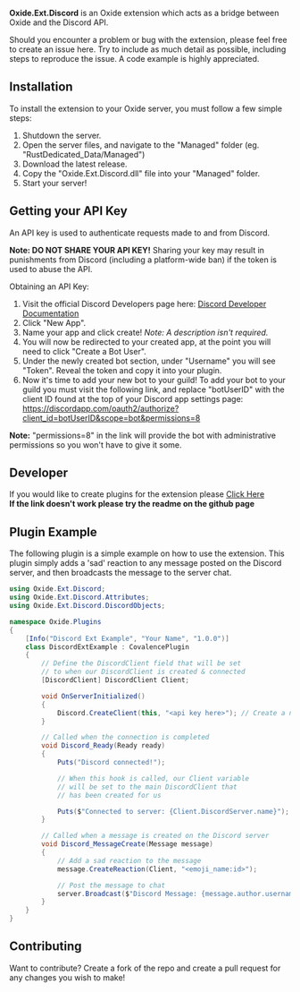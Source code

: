 **Oxide.Ext.Discord** is an Oxide extension which acts as a bridge between Oxide and the Discord API.

Should you encounter a problem or bug with the extension, please feel free to create an issue here. Try to include as much detail as possible, including steps to reproduce the issue. A code example is highly appreciated.

## Installation

To install the extension to your Oxide server, you must follow a few simple steps:
1) Shutdown the server.
2) Open the server files, and navigate to the "Managed" folder (eg. "RustDedicated_Data/Managed")
3) Download the latest release.
4) Copy the "Oxide.Ext.Discord.dll" file into your "Managed" folder.
5) Start your server!

## Getting your API Key

An API key is used to authenticate requests made to and from Discord.

**Note: DO NOT SHARE YOUR API KEY!** Sharing your key may result in punishments from Discord (including a platform-wide ban) if the token is used to abuse the API.

Obtaining an API Key:
1) Visit the official Discord Developers page here: [Discord Developer Documentation](https://discordapp.com/developers/applications/me)
2) Click "New App".
3) Name your app and click create! *Note: A description isn't required.*
4) You will now be redirected to your created app, at the point you will need to click "Create a Bot User".
5) Under the newly created bot section, under "Username" you will see "Token". Reveal the token and copy it into your plugin.
6) Now it's time to add your new bot to your guild! To add your bot to your guild you must visit the following link, and replace "botUserID" with the client ID found at the top of your Discord app settings page:
https://discordapp.com/oauth2/authorize?client_id=botUserID&scope=bot&permissions=8

**Note:** "permissions=8" in the link will provide the bot with administrative permissions so you won't have to give it some.

## Developer 

If you would like to create plugins for the extension please [Click Here](Docs/GettingStarted.md)  
**If the link doesn't work please try the readme on the github page** 
## Plugin Example

The following plugin is a simple example on how to use the extension.
This plugin simply adds a 'sad' reaction to any message posted on the Discord server, and then broadcasts the message to the server chat.

```csharp
using Oxide.Ext.Discord;
using Oxide.Ext.Discord.Attributes;
using Oxide.Ext.Discord.DiscordObjects;

namespace Oxide.Plugins
{
    [Info("Discord Ext Example", "Your Name", "1.0.0")]
    class DiscordExtExample : CovalencePlugin
    {
        // Define the DiscordClient field that will be set
        // to when our DiscordClient is created & connected
        [DiscordClient] DiscordClient Client;

        void OnServerInitialized()
        {
            Discord.CreateClient(this, "<api key here>"); // Create a new DiscordClient
        }

        // Called when the connection is completed
        void Discord_Ready(Ready ready)
        {
            Puts("Discord connected!");

            // When this hook is called, our Client variable
            // will be set to the main DiscordClient that
            // has been created for us

            Puts($"Connected to server: {Client.DiscordServer.name}");
        }

        // Called when a message is created on the Discord server
        void Discord_MessageCreate(Message message)
        {
            // Add a sad reaction to the message
            message.CreateReaction(Client, "<emoji_name:id>");

            // Post the message to chat
            server.Broadcast($"Discord Message: {message.author.username} - {message.content}");
        }
    }
}
```

## Contributing

Want to contribute? Create a fork of the repo and create a pull request for any changes you wish to make!
